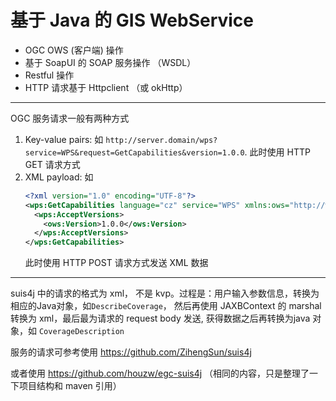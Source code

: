 # 基于 Java 的 GIS WebService
- OGC OWS (客户端) 操作
- 基于 SoapUI 的 SOAP 服务操作 （WSDL）
- Restful 操作
- HTTP 请求基于 Httpclient （或 okHttp）

---
OGC 服务请求一般有两种方式
1. Key-value pairs:
    如 `http://server.domain/wps?service=WPS&request=GetCapabilities&version=1.0.0`. 
    此时使用 HTTP GET 请求方式
2. XML payload:
    如
    ```xml
   <?xml version="1.0" encoding="UTF-8"?>
    <wps:GetCapabilities language="cz" service="WPS" xmlns:ows="http://www.opengis.net/ows/1.1" xmlns:wps="http://www.opengis.net/wps/1.0.0" xmlns:xsi="http://www.w3.org/2001/XMLSchema-instance" xsi:schemaLocation="http://www.opengis.net/wps/1.0.0 http://schemas.opengis.net/wps/1.0.0/wpsGetCapabilities_request.xsd">
      <wps:AcceptVersions>
        <ows:Version>1.0.0</ows:Version>
      </wps:AcceptVersions>
    </wps:GetCapabilities>
    ```
   此时使用 HTTP POST 请求方式发送 XML 数据
   
---
suis4j 中的请求的格式为 xml， 不是 kvp。过程是：用户输入参数信息，转换为相应的Java对象，如`DescribeCoverage`，
然后再使用 JAXBContext 的 marshal 转换为 xml，最后最为请求的 request body 发送, 获得数据之后再转换为java 对象，如 `CoverageDescription`

服务的请求可参考使用 https://github.com/ZihengSun/suis4j 

或者使用 https://github.com/houzw/egc-suis4j 
（相同的内容，只是整理了一下项目结构和 maven 引用）